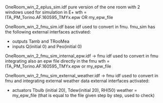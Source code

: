 OneRoom_win_2_eplus_sim.idf
pure version of the one room with 2 windows used for simulation in E+
wth = ITA_PM_Torino.AF.160595_TMYx.epw OR my_epw_file

OneRoom_win_2_fmu_sim.idf
base idf used to convert in fmu.
fmu_sim has the following external interfaces activated:
- outputs Tamb and TRooMea
- inputs Q(initial 0) and Peo(initial 0)

OneRoom_win_2_fmu_sim_internal_epw.idf -> fmu
idf used to convert in fmu integrating also an epw file directly in the fmu
wth = ITA_PM_Torino.AF.160595_TMYx.epw or my_epw_file

OneRoom_win_2_fmu_sim_external_weather.idf -> fmu
idf used to convert in fmu and integrating external weather data
external interfaces activated:
- actuators Tbulb (initial 20), Tdew(initial 20), RH(50)
weather = my_epw_file (that is equal to the file given step by step, used to check)